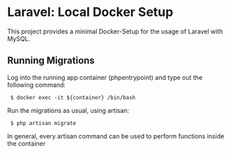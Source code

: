 # Laravel: Local Docker Setup

This project provides a minimal Docker-Setup for the usage of Laravel with MySQL.

## Running Migrations

Log into the running app container (phpentrypoint) and type out the following command:

```
 $ docker exec -it ${container} /bin/bash
```

Run the migrations as usual, using artisan:

```
 $ php artisan migrate
```

In general, every artisan command can be used to perform functions inside the container


